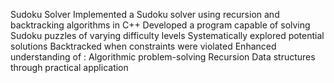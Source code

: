 Sudoku Solver
Implemented a Sudoku solver using recursion and
backtracking algorithms in C++
Developed a program capable of solving Sudoku
puzzles of varying difficulty levels
Systematically explored potential solutions
Backtracked when constraints were violated
Enhanced understanding of :
Algorithmic problem-solving
Recursion
Data structures through practical application
